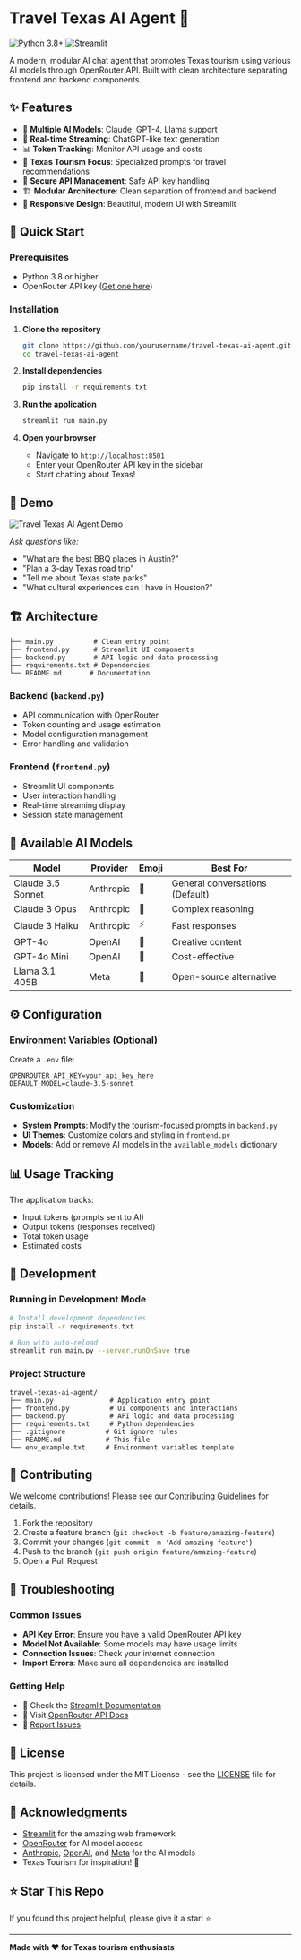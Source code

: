 # Travel Texas AI Agent 🤠


[![Python 3.8+](https://img.shields.io/badge/python-3.8+-blue.svg)](https://www.python.org/downloads/)
[![Streamlit](https://img.shields.io/badge/Streamlit-1.28+-red.svg)](https://streamlit.io/)

A modern, modular AI chat agent that promotes Texas tourism using various AI models through OpenRouter API. Built with clean architecture separating frontend and backend components.

## ✨ Features

- 🤖 **Multiple AI Models**: Claude, GPT-4, Llama support
- 💬 **Real-time Streaming**: ChatGPT-like text generation
- 📊 **Token Tracking**: Monitor API usage and costs
- 🎯 **Texas Tourism Focus**: Specialized prompts for travel recommendations
- 🔐 **Secure API Management**: Safe API key handling
- 🏗️ **Modular Architecture**: Clean separation of frontend and backend
- 📱 **Responsive Design**: Beautiful, modern UI with Streamlit

## 🚀 Quick Start

### Prerequisites

- Python 3.8 or higher
- OpenRouter API key ([Get one here](https://openrouter.ai))

### Installation

1. **Clone the repository**
   ```bash
   git clone https://github.com/yourusername/travel-texas-ai-agent.git
   cd travel-texas-ai-agent
   ```

2. **Install dependencies**
   ```bash
   pip install -r requirements.txt
   ```

3. **Run the application**
   ```bash
   streamlit run main.py
   ```

4. **Open your browser**
   - Navigate to `http://localhost:8501`
   - Enter your OpenRouter API key in the sidebar
   - Start chatting about Texas!

## 🎯 Demo

![Travel Texas AI Agent Demo](https://via.placeholder.com/800x400/FF6B6B/FFFFFF?text=Travel+Texas+AI+Agent+Demo)

*Ask questions like:*
- "What are the best BBQ places in Austin?"
- "Plan a 3-day Texas road trip"
- "Tell me about Texas state parks"
- "What cultural experiences can I have in Houston?"

## 🏗️ Architecture

```
├── main.py          # Clean entry point
├── frontend.py      # Streamlit UI components
├── backend.py       # API logic and data processing
├── requirements.txt # Dependencies
└── README.md       # Documentation
```

### Backend (`backend.py`)
- API communication with OpenRouter
- Token counting and usage estimation
- Model configuration management
- Error handling and validation

### Frontend (`frontend.py`)
- Streamlit UI components
- User interaction handling
- Real-time streaming display
- Session state management

## 🤖 Available AI Models

| Model | Provider | Emoji | Best For |
|-------|----------|-------|----------|
| Claude 3.5 Sonnet | Anthropic | 🤠 | General conversations (Default) |
| Claude 3 Opus | Anthropic | 🧠 | Complex reasoning |
| Claude 3 Haiku | Anthropic | ⚡ | Fast responses |
| GPT-4o | OpenAI | 🚀 | Creative content |
| GPT-4o Mini | OpenAI | 💨 | Cost-effective |
| Llama 3.1 405B | Meta | 🦙 | Open-source alternative |

## ⚙️ Configuration

### Environment Variables (Optional)

Create a `.env` file:

```env
OPENROUTER_API_KEY=your_api_key_here
DEFAULT_MODEL=claude-3.5-sonnet
```

### Customization

- **System Prompts**: Modify the tourism-focused prompts in `backend.py`
- **UI Themes**: Customize colors and styling in `frontend.py`
- **Models**: Add or remove AI models in the `available_models` dictionary

## 📊 Usage Tracking

The application tracks:
- Input tokens (prompts sent to AI)
- Output tokens (responses received)
- Total token usage
- Estimated costs

## 🔧 Development

### Running in Development Mode

```bash
# Install development dependencies
pip install -r requirements.txt

# Run with auto-reload
streamlit run main.py --server.runOnSave true
```

### Project Structure

```
travel-texas-ai-agent/
├── main.py              # Application entry point
├── frontend.py          # UI components and interactions
├── backend.py           # API logic and data processing
├── requirements.txt     # Python dependencies
├── .gitignore          # Git ignore rules          
├── README.md           # This file
└── env_example.txt     # Environment variables template
```

## 🤝 Contributing

We welcome contributions! Please see our [Contributing Guidelines](CONTRIBUTING.md) for details.

1. Fork the repository
2. Create a feature branch (`git checkout -b feature/amazing-feature`)
3. Commit your changes (`git commit -m 'Add amazing feature'`)
4. Push to the branch (`git push origin feature/amazing-feature`)
5. Open a Pull Request

## 🐛 Troubleshooting

### Common Issues

- **API Key Error**: Ensure you have a valid OpenRouter API key
- **Model Not Available**: Some models may have usage limits
- **Connection Issues**: Check your internet connection
- **Import Errors**: Make sure all dependencies are installed

### Getting Help

- 📖 Check the [Streamlit Documentation](https://docs.streamlit.io)
- 🔗 Visit [OpenRouter API Docs](https://openrouter.ai/docs)
- 🐛 [Report Issues](https://github.com/yourusername/travel-texas-ai-agent/issues)

## 📄 License

This project is licensed under the MIT License - see the [LICENSE](LICENSE) file for details.

## 🙏 Acknowledgments

- [Streamlit](https://streamlit.io) for the amazing web framework
- [OpenRouter](https://openrouter.ai) for AI model access
- [Anthropic](https://anthropic.com), [OpenAI](https://openai.com), and [Meta](https://meta.ai) for the AI models
- Texas Tourism for inspiration! 🤠

## ⭐ Star This Repo

If you found this project helpful, please give it a star! ⭐

---

**Made with ❤️ for Texas tourism enthusiasts**
